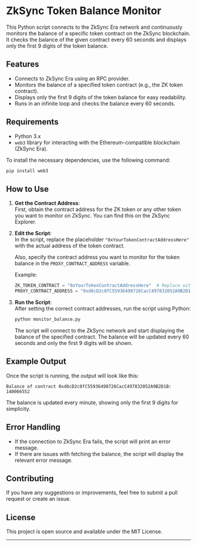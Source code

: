 
# ZkSync Token Balance Monitor

This Python script connects to the ZkSync Era network and continuously monitors the balance of a specific token contract on the ZkSync blockchain. It checks the balance of the given contract every 60 seconds and displays only the first 9 digits of the token balance.

## Features

- Connects to ZkSync Era using an RPC provider.
- Monitors the balance of a specified token contract (e.g., the ZK token contract).
- Displays only the first 9 digits of the token balance for easy readability.
- Runs in an infinite loop and checks the balance every 60 seconds.

## Requirements

- Python 3.x
- `web3` library for interacting with the Ethereum-compatible blockchain (ZkSync Era).
  
To install the necessary dependencies, use the following command:

```bash
pip install web3
```

## How to Use

1. **Get the Contract Address**:  
   First, obtain the contract address for the ZK token or any other token you want to monitor on ZkSync. You can find this on the ZkSync Explorer.

2. **Edit the Script**:  
   In the script, replace the placeholder `"0xYourTokenContractAddressHere"` with the actual address of the token contract.

   Also, specify the contract address you want to monitor for the token balance in the `PROXY_CONTRACT_ADDRESS` variable.

   Example:

   ```python
   ZK_TOKEN_CONTRACT = "0xYourTokenContractAddressHere"  # Replace with the actual token contract address
   PROXY_CONTRACT_ADDRESS = "0xd6cD2c0fC55936498726CacC497832052A9B2D1B"  # Replace with the address of the contract you're monitoring
   ```

3. **Run the Script**:  
   After setting the correct contract addresses, run the script using Python:

   ```bash
   python monitor_balance.py
   ```

   The script will connect to the ZkSync network and start displaying the balance of the specified contract. The balance will be updated every 60 seconds and only the first 9 digits will be shown.

## Example Output

Once the script is running, the output will look like this:

```
Balance of contract 0xd6cD2c0fC55936498726CacC497832052A9B2D1B: 140066552
```

The balance is updated every minute, showing only the first 9 digits for simplicity.

## Error Handling

- If the connection to ZkSync Era fails, the script will print an error message.
- If there are issues with fetching the balance, the script will display the relevant error message.

## Contributing

If you have any suggestions or improvements, feel free to submit a pull request or create an issue.

## License

This project is open source and available under the MIT License.

---
